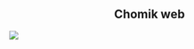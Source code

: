 <div align="center">
  <h2>Chomik web</h2>
</div>
<img src="https://media.discordapp.net/attachments/941690387855212594/1086326880963145849/2023-03-17_17-19-18_online-video-cutter.com_1.gif" />
